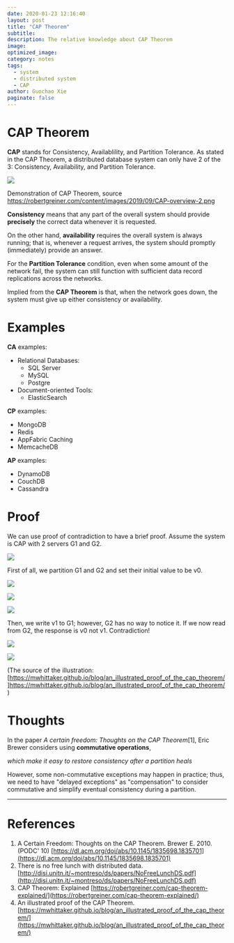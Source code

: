 ```yaml
---
date: 2020-01-23 12:16:40
layout: post
title: "CAP Theorem"
subtitle:
description: The relative knowledge about CAP Theorem
image:
optimized_image:
category: notes
tags:
  - system
  - distributed system
  - CAP
author: Guochao Xie
paginate: false
---
```


# CAP Theorem

**CAP** stands for Consistency, Availablility, and Partition Tolerance. As stated in the CAP Theorem, a distributed database system can only have 2 of the 3: Consistency, Availability, and Partition Tolerance.

![](https://robertgreiner.com/content/images/2019/09/CAP-overview-2.png)

Demonstration of CAP Theorem, source https://robertgreiner.com/content/images/2019/09/CAP-overview-2.png

**Consistency** means that any part of the overall system should provide **precisely** the correct data whenever it is requested.

On the other hand, **availability** requires the overall system is always running; that is, whenever a request arrives, the system should promptly (immediately) provide an answer.

For the **Partition Tolerance** condition, even when some amount of the network fail, the system can still function with sufficient data record replications across the networks.

Implied from the **CAP Theorem** is that, when the network goes down, the system must give up either consistency or availability.

# Examples

**CA** examples:

- Relational Databases:
  - SQL Server
  - MySQL
  - Postgre
- Document-oriented Tools:
  - ElasticSearch

**CP** examples:

- MongoDB
- Redis
- AppFabric Caching
- MemcacheDB

**AP** examples:

- DynamoDB
- CouchDB
- Cassandra

# Proof

We can use proof of contradiction to have a brief proof. Assume the system is CAP with 2 servers G1 and G2. 

![](/assets/img/contents/cap21.svg)

First of all, we partition G1 and G2 and set their initial value to be v0. 

![](/assets/img/contents/cap22.svg)

![](/assets/img/contents/cap23.svg)

![](/assets/img/contents/cap24.svg)

Then, we write v1 to G1; however, G2 has no way to notice it. If we now read from G2, the response is v0 not v1. Contradiction!

![](/assets/img/contents/cap25.svg)

![](/assets/img/contents/cap26.svg)

(The source of the illustration: [https://mwhittaker.github.io/blog/an_illustrated_proof_of_the_cap_theorem/]https://mwhittaker.github.io/blog/an_illustrated_proof_of_the_cap_theorem/)

# Thoughts

In the paper _A certain freedom: Thoughts on the CAP Theorem_[1], Eric Brewer considers using **commutative operations**,

  _which make it easy to restore consistency after a partition heals_

However, some non-commutative exceptions may happen in practice; thus, we need to have "delayed exceptions" as "compensation" to consider commutative and simplify eventual consistency during a partition.

---

# References

1. A Certain Freedom: Thoughts on the CAP Theorem. Brewer E. 2010. (PODC' 10) [https://dl.acm.org/doi/abs/10.1145/1835698.1835701](https://dl.acm.org/doi/abs/10.1145/1835698.1835701)
2. There is no free lunch with distributed data. [http://disi.unitn.it/~montreso/ds/papers/NoFreeLunchDS.pdf](http://disi.unitn.it/~montreso/ds/papers/NoFreeLunchDS.pdf)
3. CAP Theorem: Explained [https://robertgreiner.com/cap-theorem-explained/](https://robertgreiner.com/cap-theorem-explained/)
4. An illustrated proof of the CAP Theorem. [https://mwhittaker.github.io/blog/an_illustrated_proof_of_the_cap_theorem/](https://mwhittaker.github.io/blog/an_illustrated_proof_of_the_cap_theorem/)